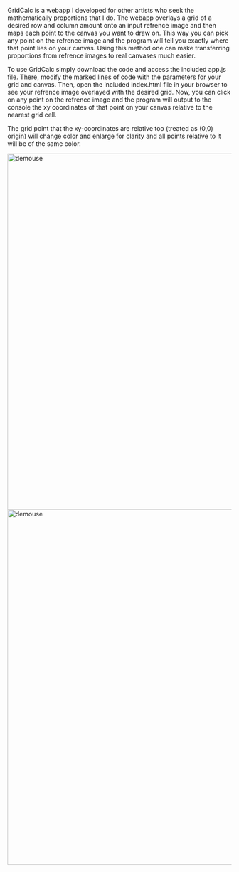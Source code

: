 GridCalc is a webapp I developed for other artists who seek the mathematically proportions that I do. The webapp overlays a grid of a desired row and column amount onto an input refrence image and then maps each point to the canvas you want to draw on. This way you can pick any point on the refrence image and the program will tell you exactly where that point lies on your canvas. Using this method one can make transferring proportions from refrence images to real canvases much easier.

To use GridCalc simply download the code and access the included app.js file. There, modify the marked lines of code with the parameters for your grid and canvas. Then, open the included index.html file in your browser to see your refrence image overlayed with the desired grid. Now, you can click on any point on the refrence image and the program will output to the console the xy coordinates of that point on your canvas relative to the nearest grid cell. 

The grid point that the xy-coordinates are relative too (treated as (0,0) origin) will change color and enlarge for clarity and all points relative to it will be of the same color.

<img width="800" alt="demouse" src="https://github.com/user-attachments/assets/aa65c0ba-d44c-455b-b685-8fdaa86b3195" />
<img width="800" alt="demouse" src="https://github.com/user-attachments/assets/c7378dd0-247f-473c-bc4a-f1ef54c795e8" />

